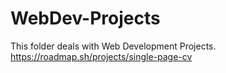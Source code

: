 # WebDev-Projects
 This folder deals with Web Development Projects.
https://roadmap.sh/projects/single-page-cv
